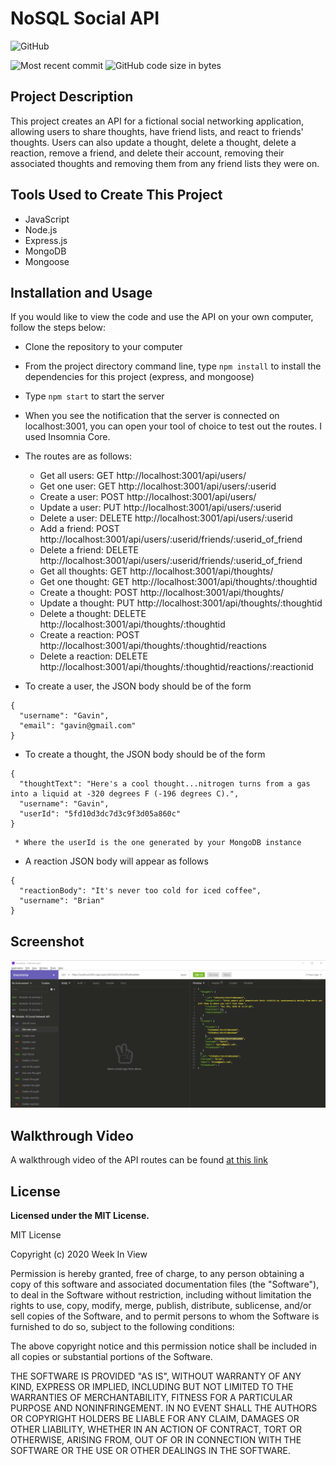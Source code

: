 # NoSQL Social API

  ![GitHub](https://img.shields.io/github/license/kpehl/nosql-social-api?style=plastic)
  
  ![Most recent commit](https://img.shields.io/github/last-commit/kpehl/nosql-social-api)
  ![GitHub code size in bytes](https://img.shields.io/github/languages/code-size/kpehl/nosql-social-api)


## Project Description

This project creates an API for a fictional social networking application, allowing users to share thoughts, have friend lists, and react to friends' thoughts. Users can also update a thought, delete a thought, delete a reaction, remove a friend, and delete their account, removing their associated thoughts and removing them from any friend lists they were on.

## Tools Used to Create This Project
* JavaScript
* Node.js
* Express.js
* MongoDB
* Mongoose

## Installation and Usage

If you would like to view the code and use the API on your own computer, follow the steps below:

* Clone the repository to your computer
* From the project directory command line, type `npm install` to install the dependencies for this project (express, and mongoose)
* Type `npm start` to start the server
* When you see the notification that the server is connected on localhost:3001, you can open your tool of choice to test out the routes. I used Insomnia Core.
* The routes are as follows:
    * Get all users: GET http://localhost:3001/api/users/
    * Get one user: GET http://localhost:3001/api/users/:userid
    * Create a user: POST http://localhost:3001/api/users/
    * Update a user: PUT http://localhost:3001/api/users/:userid
    * Delete a user: DELETE http://localhost:3001/api/users/:userid
    * Add a friend: POST http://localhost:3001/api/users/:userid/friends/:userid_of_friend
    * Delete a friend: DELETE http://localhost:3001/api/users/:userid/friends/:userid_of_friend
    * Get all thoughts: GET http://localhost:3001/api/thoughts/
    * Get one thought: GET http://localhost:3001/api/thoughts/:thoughtid
    * Create a thought: POST http://localhost:3001/api/thoughts/
    * Update a thought: PUT http://localhost:3001/api/thoughts/:thoughtid
    * Delete a thought: DELETE http://localhost:3001/api/thoughts/:thoughtid
    * Create a reaction: POST http://localhost:3001/api/thoughts/:thoughtid/reactions
    * Delete a reaction: DELETE http://localhost:3001/api/thoughts/:thoughtid/reactions/:reactionid

* To create a user, the JSON body should be of the form
```
{
  "username": "Gavin",
  "email": "gavin@gmail.com"
}
```
* To create a thought, the JSON body should be of the form
```
{
  "thoughtText": "Here's a cool thought...nitrogen turns from a gas into a liquid at -320 degrees F (-196 degrees C).",
  "username": "Gavin",
  "userId": "5fd10d3dc7d3c9f3d05a860c"
}
```
     * Where the userId is the one generated by your MongoDB instance

* A reaction JSON body will appear as follows
```
{
  "reactionBody": "It's never too cold for iced coffee",
  "username": "Brian"
}
```


## Screenshot

![screenshot](./social-api-screenshot.png)

## Walkthrough Video
A walkthrough video of the API routes can be found [at this link](https://drive.google.com/file/d/1t5EAA9HISZJhPTWqLo6F15WVGXaRY421/view)

## License
  **Licensed under the MIT License.**

 MIT License

Copyright (c) 2020 Week In View

Permission is hereby granted, free of charge, to any person obtaining a copy
of this software and associated documentation files (the "Software"), to deal
in the Software without restriction, including without limitation the rights
to use, copy, modify, merge, publish, distribute, sublicense, and/or sell
copies of the Software, and to permit persons to whom the Software is
furnished to do so, subject to the following conditions:

The above copyright notice and this permission notice shall be included in all
copies or substantial portions of the Software.

THE SOFTWARE IS PROVIDED "AS IS", WITHOUT WARRANTY OF ANY KIND, EXPRESS OR
IMPLIED, INCLUDING BUT NOT LIMITED TO THE WARRANTIES OF MERCHANTABILITY,
FITNESS FOR A PARTICULAR PURPOSE AND NONINFRINGEMENT. IN NO EVENT SHALL THE
AUTHORS OR COPYRIGHT HOLDERS BE LIABLE FOR ANY CLAIM, DAMAGES OR OTHER
LIABILITY, WHETHER IN AN ACTION OF CONTRACT, TORT OR OTHERWISE, ARISING FROM,
OUT OF OR IN CONNECTION WITH THE SOFTWARE OR THE USE OR OTHER DEALINGS IN THE
SOFTWARE.
